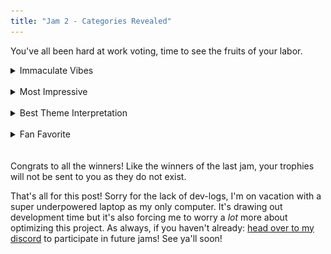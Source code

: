 ```yaml
---
title: "Jam 2 - Categories Revealed"
---
```


You've all been hard at work voting, time to see the fruits of your labor.

<details>
    <summary>Immaculate Vibes</summary>

    This entry conveyed a strong sense of atmosphere and feeling... <br><br>

    <b> Lullaby to Soil</b> by The Altruist<br><br>

    As I walk through the rows of the dead,
    Each corpse peeks out of the ground with their stone head.<br>
        Every one had a story, I trust.<br>
        The detritus and dust<br>
    Carries stories untold, plans unschemed.<br>
    This is what it means, to walk among the soil that once dreamed.<br><br>

    We focus on placing one foot in front of the other.<br>
        Because we fear that without the stride, we would just slumber beneath the grass.<br>
    Alas, your mortality you cannot smother.<br>
        Your bones will break and into the past you will pass.<br>
    All the same, journey, journey, until you die.<br>
    So you may sleep, dearest soil, with your headstone held high.<br>

    "" - The Altruist
</details>

<br>

<details>
    <summary>Most Impressive</summary>

    This entry showed real effort.... <br><br>

    <b>Flanders Fields</b> by beanz<br>

    <img src="/assets/jam/2/flandersfields.png" alt="Flanders Fields">
</details>

<br>

<details>
    <summary>Best Theme Interpretation</summary>

    This entry gave a really interesting take on what the theme meant to them... <br><br>

    <b>Flanders Fields</b> by beanz<br>

    <img src="/assets/jam/2/flandersfields.png" alt="Flanders Fields">
<br>
    "yipeeee 🎉" - beanz
</details>

<br>

<details>
    <summary>Fan Favorite</summary>
    Last but not least we have... <br><br>

    <b>Shattered</b> by Chaotic Emotionz<br><br>

    <img src="/assets/jam/2/shattered.png" alt="Shattered Image">
<br>
    "I have no brain space for this" - Chaotic Emotionz
</details>
<br><br>
Congrats to all the winners! Like the winners of the last jam, your trophies will not be sent to you as they do not exist.

That's all for this post! Sorry for the lack of dev-logs, I'm on vacation with a super underpowered laptop as my only computer. It's drawing out development time but it's also forcing me to worry a *lot* more about optimizing this project. As always, if you haven't already: [head over to my discord]() to participate in future jams! See ya'll soon!